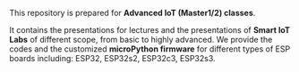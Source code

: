 This repository is prepared for **Advanced IoT (Master1/2) classes**.

It contains the presentations for lectures and the presentations of **Smart IoT Labs** of different scope, from basic to highly advanced. 
We provide the codes and the customized **microPython firmware** for different types of ESP boards including: ESP32, ESP32s2, ESP32c3, ESP32s3.
